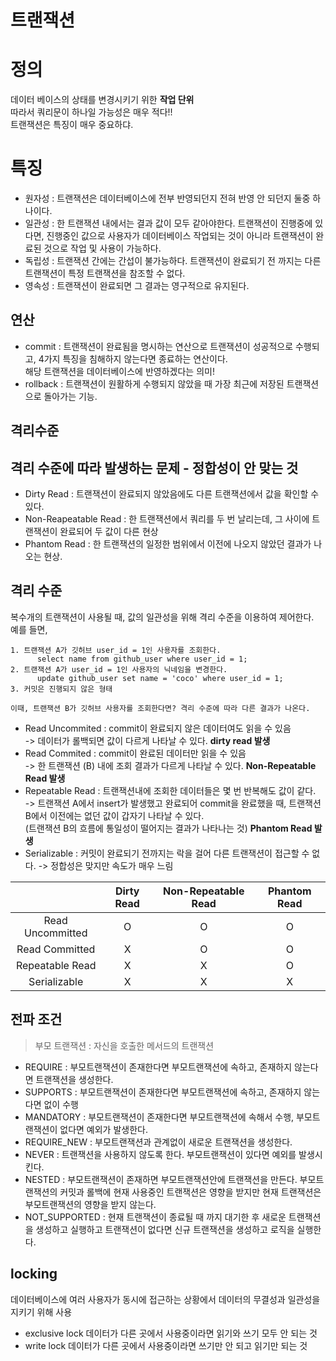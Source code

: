 # 트랜잭션
# 정의
데이터 베이스의 상태를 변경시키기 위한 **작업 단위**  
따라서 쿼리문이 하나일 가능성은 매우 적다!!  
트랜잭션은 특징이 매우 중요하댜.
# 특징
- 원자성 : 트랜잭션은 데이터베이스에 전부 반영되던지 전혀 반영 안 되던지 둘중 하나이다.
- 일관성 : 한 트랜잭션 내에서는 결과 값이 모두 같아야한다.
트랜잭션이 진행중에 있다면, 진행중인 값으로 사용자가 데이터베이스 작업되는 것이 아니라 트랜잭션이 완료된 것으로 작업 및 사용이 가능하다.
- 독립성 : 트랜잭션 간에는 간섭이 불가능하다. 트랜잭션이 완료되기 전 까지는 다른 트랜잭션이 특정 트랜잭션을 참조할 수 없다.
- 영속성 : 트랜잭션이 완료되면 그 결과는 영구적으로 유지된다.
## 연산
- commit : 트랜잭션이 완료됨을 명시하는 연산으로 트랜잭션이 성공적으로 수행되고, 4가지 특징을 침해하지 않는다면 종료하는 연산이다.  
  해당 트랜잭션을 데이터베이스에 반영하겠다는 의미!
- rollback : 트랜잭션이 원활하게 수행되지 않았을 때 가장 최근에 저장된 트랜잭션으로 돌아가는 기능.
## 격리수준
## 격리 수준에 따라 발생하는 문제 - 정합성이 안 맞는 것
- Dirty Read : 트랜잭션이 완료되지 않았음에도 다른 트랜잭션에서 값을 확인할 수 있다.
- Non-Reapeatable Read : 한 트랜잭션에서 쿼리를 두 번 날리는데, 그 사이에 트랜잭션이 완료되어 두 값이 다른 현상
- Phantom Read : 한 트랜잭션의 일정한 범위에서 이전에 나오지 않았던 결과가 나오는 현상.
## 격리 수준
복수개의 트랜잭션이 사용될 때, 값의 일관성을 위해 격리 수준을 이용하여 제어한다.  
예를 들면,
```
1. 트랜잭션 A가 깃허브 user_id = 1인 사용자를 조회한다.
      select name from github_user where user_id = 1;
2. 트랜잭션 A가 user_id = 1인 사용자의 닉네임을 변경한다.
      update github_user set name = 'coco' where user_id = 1;
3. 커밋은 진행되지 않은 형태

이때, 트랜잭션 B가 깃허브 사용자를 조회한다면? 격리 수준에 따라 다른 결과가 나온다.
```
- Read Uncommited : commit이 완료되지 않은 데이터여도 읽을 수 있음  
-> 데이터가 롤백되면 값이 다르게 나타날 수 있다. **dirty read 발생** 
- Read Commited : commit이 완료된 데이터만 읽을 수 있음  
 -> 한 트랜잭션 (B) 내에 조회 결과가 다르게 나타날 수 있다. **Non-Repeatable Read 발생**
- Repeatable Read : 트랜잭션내에 조회한 데이터들은 몇 번 반복해도 값이 같다.  
 -> 트랜잭션 A에서 insert가 발생했고 완료되어 commit을 완료했을 때, 트랜잭션 B에서 이전에는 없던 값이 갑자기 나타날 수 있다.  
 (트랜잭션 B의 흐름에 통일성이 떨어지는 결과가 나타나는 것) **Phantom Read 발생**
- Serializable : 커밋이 완료되기 전까지는 락을 걸어 다른 트랜잭션이 접근할 수 없다.
  -> 정합성은 맞지만 속도가 매우 느림

|                  | Dirty Read | Non-Repeatable Read | Phantom Read |
|:----------------:|:----------:|:-------------------:|:------------:|
| Read Uncommitted |      O     |          O          |       O      |
|  Read Committed  |      X     |          O          |       O      |
|  Repeatable Read |      X     |          X          |       O      |
|   Serializable   |      X     |          X          |       X      |
## 전파 조건
> 부모 트랜잭션 : 자신을 호출한 메서드의 트랜잭션
- REQUIRE : 부모트랜잭션이 존재한다면 부모트랜잭션에 속하고, 존재하지 않는다면 트랜잭션을 생성한다.
- SUPPORTS : 부모트랜잭션이 존재한다면 부모트랜잭션에 속하고, 존재하지 않는다면 없이 수행
- MANDATORY : 부모트랜잭션이 존재한다면 부모트랜잭션에 속해서 수행, 부모트랜잭션이 없다면 예외가 발생한다.
- REQUIRE_NEW : 부모트랜잭션과 관계없이 새로운 트랜잭션을 생성한다.
- NEVER : 트랜잭션을 사용하지 않도록 한다. 부모트랜잭션이 있다면 예외를 발생시킨다.
- NESTED : 부모트랜잭션이 존재하면 부모트랜잭션안에 트랜잭션을 만든다. 부모트랜잭션의 커밋과 롤백에 현재 사용중인 트랜잭션은 영향을 받지만 현재 트랜잭션은 부모트랜잭션의 영향을 받지 않는다.
- NOT_SUPPORTED : 현재 트랜잭션이 종료될 때 까지 대기한 후 새로운 트랜잭션을 생성하고 실행하고 트랜잭션이 없다면 신규 트랜잭션을 생성하고 로직을 실행한다.

## locking
데이터베이스에 여러 사용자가 동시에 접근하는 상황에서 데이터의 무결성과 일관성을 지키기 위해 사용
- exclusive lock
데이터가 다른 곳에서 사용중이라면 읽기와 쓰기 모두 안 되는 것
- write lock
데이터가 다른 곳에서 사용중이라면 쓰기만 안 되고 읽기만 되는 것
